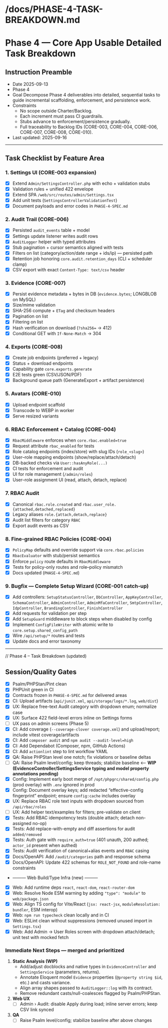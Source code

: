 # /docs/PHASE-4-TASK-BREAKDOWN.md

# Phase 4 — Core App Usable Detailed Task Breakdown

## Instruction Preamble
- Date 2025-09-13
- Phase 4
- Goal Decompose Phase 4 deliverables into detailed, sequential tasks to guide incremental scaffolding, enforcement, and persistence work.
- Constraints
  - No scope outside Charter/Backlog.
  - Each increment must pass CI guardrails.
  - Stubs advance to enforcement/persistence gradually.
  - Full traceability to Backlog IDs (CORE-003, CORE-004, CORE-006, CORE-007, CORE-008, CORE-010).
- Last updated: 2025-09-16

---

## Task Checklist by Feature Area

### 1. Settings UI (CORE-003 expansion)
- [x] Extend `Admin/SettingsController.php` with echo + validation stubs
- [x] Validation rules + unified 422 envelope
- [x] Extend SPA `/web/src/routes/admin/Settings.tsx`
- [x] Add unit tests (`SettingsControllerValidationTest`)
- [x] Document payloads and error codes in `PHASE-4-SPEC.md`

### 2. Audit Trail (CORE-006)
- [x] Persisted `audit_events` table + model
- [x] Settings update listener writes audit rows
- [x] `AuditLogger` helper with typed attributes
- [x] Stub pagination + cursor semantics aligned with tests
- [x] Filters on list (category/action/date range + ids/ip) — persisted path
- [x] Retention job honoring `core.audit.retention_days` (CLI + scheduler clamp)
- [x] CSV export with exact `Content-Type: text/csv` header

### 3. Evidence (CORE-007)
- [x] Persist evidence metadata + bytes in DB (`evidence.bytes`; LONGBLOB on MySQL)
- [x] Size/mime validation
- [x] SHA-256 compute + `ETag` and checksum headers
- [x] Pagination on list
- [x] Filtering on list
- [x] Hash verification on download (`?sha256=` → 412)
- [x] Conditional GET with `If-None-Match` → 304

### 4. Exports (CORE-008)
- [x] Create job endpoints (preferred + legacy)
- [x] Status + download endpoints
- [x] Capability gate `core.exports.generate`
- [x] E2E tests green (CSV/JSON/PDF)
- [x] Background queue path (GenerateExport + artifact persistence)

### 5. Avatars (CORE-010)
- [x] Upload endpoint scaffold
- [x] Transcode to WEBP in worker
- [x] Serve resized variants

### 6. RBAC Enforcement + Catalog (CORE-004)
- [x] `RbacMiddleware` enforces when `core.rbac.enabled=true`
- [x] Request attribute `rbac_enabled` for tests
- [x] Role catalog endpoints (index/store) with slug IDs (`role_<slug>`)
- [x] User–role mapping endpoints (show/replace/attach/detach)
- [x] DB-backed checks via `User::hasAnyRole(...)`
- [x] CI tests for enforcement and audit
- [x] UI for role management (`/admin/roles`)
- [x] User–role assignment UI (read, attach, detach, replace)

### 7. RBAC Audit
- [x] Canonical `rbac.role.created` and `rbac.user_role.{attached,detached,replaced}`
- [x] Legacy aliases `role.{attach,detach,replace}`
- [x] Audit list filters for category `RBAC`
- [x] Export audit events as CSV

### 8. Fine-grained RBAC Policies (CORE-004)
- [x] `PolicyMap` defaults and override support via `core.rbac.policies`
- [x] `RbacEvaluator` with stub/persist semantics
- [x] Enforce `policy` route defaults in `RbacMiddleware`
- [x] Tests for policy-only routes and role–policy mismatch
- [x] Docs updated (`PHASE-4-SPEC.md`)

### 9. Bugfix — Complete Setup Wizard (CORE-001 catch-up)
- [x] Add controllers: `SetupStatusController`, `DbController`, `AppKeyController`, `SchemaController`, `AdminController`, `AdminMfaController`, `SmtpController`, `IdpController`, `BrandingController`, `FinishController`
- [x] Add requests for validation per step
- [x] Add `SetupGuard` middleware to block steps when disabled by config
- [x] Implement `ConfigFileWriter` with atomic write to `core.setup.shared_config_path`
- [x] Wire `/api/setup/*` routes and tests
- [x] Update docs and error taxonomy

---

// Phase 4 – Task Breakdown (updated)
## Session/Quality Gates
- [x] Psalm/PHPStan/Pint clean
- [x] PHPUnit green in CI
- [x] Contracts frozen in `PHASE-4-SPEC.md` for delivered areas
- [x] CI: Upload artifacts (`api/junit.xml`, `api/storage/logs/*.log`, `web/dist`)
- [x] UX: Replace free-text Audit category with dropdown enum; normalize case
- [x] UX: Surface 422 field-level errors inline on Settings forms
- [ ] UX pass on admin screens (Phase 5)
- [x] CI: Add coverage (`--coverage-clover coverage.xml`) and upload/report; include vitest coverage/artifacts
- [x] CI: Add `composer audit` and `npm audit --audit-level=high`
- [x] CI: Add Dependabot (Composer, npm, GitHub Actions)
- [x] CI: Add `actionlint` step to lint workflow YAML
- [x] QA: Raise PHPStan level one notch; fix violations or baseline deltas
- [ ] QA: Raise Psalm level/config; keep threads; stabilize baseline  ⟵ **WIP (EvidenceController/SettingsService typing and model property annotations pending)**
- [x] Config: Implement early boot merge of `/opt/phpgrc/shared/config.php` (prod overlay) with `.env` ignored in prod
- [x] Config: Document overlay keys; add redacted “effective-config fingerprint” endpoint; ensure `config:cache` includes overlay
- [x] UX: Replace RBAC role text inputs with dropdown sourced from `/api/rbac/roles`
- [ ] UX: Add helper text/examples for filters; pre-validate on client
- [x] Tests: Add RBAC idempotency tests (double attach; detach non-assigned no-op)
- [x] Tests: Add replace-with-empty and diff assertions for audit `added/removed`
- [x] Tests: Auth gate with `require_auth=true` (401 unauth, 200 authed; `actor_id` present when authed)
- [x] Tests: Audit verification of canonical+alias events and `RBAC` casing
- [x] Docs/OpenAPI: Add `/audit/categories` path and response schema
- [x] Docs/OpenAPI: Update 422 schemas for `ROLE_NOT_FOUND` and role-name constraints
- ——— Web Build/Type Infra (new) ———
- [x] Web: Add runtime deps `react`, `react-dom`, `react-router-dom`
- [x] Web: Resolve Node ESM warning by adding `"type": "module"` to `web/package.json`
- [x] Web: Align TS config for Vite/React (`jsx: react-jsx`, `moduleResolution: bundler`, ESM interop)
- [x] Web: `npm run typecheck` clean locally and in CI
- [x] Web: ESLint clean without suppressions (removed unused import in `Settings.tsx`)
- [x] Web: Add Admin → User Roles screen with dropdown attach/detach; unit test with mocked fetch

### Immediate Next Steps — merged and prioritized
1. **Static Analysis (WIP)**
   - Add/adjust docblocks and native types in `EvidenceController` and `SettingsService` (parameters, returns).
   - Annotate Eloquent model `Evidence` properties (`@property string $id`, etc.) and casts variance.
   - Align array shapes passed to `AuditLogger::log` with its contract.
   - Remove redundant casts/null-coalesces flagged by Psalm/PHPStan.
2. **Web UX**
   - [ ] Admin › Audit: disable Apply during load; inline server errors; keep CSV link synced
3. **QA**
   - [ ] Raise Psalm level/config; stabilize baseline after above changes
